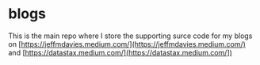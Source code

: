 # blogs

This is the main repo where I store the supporting surce code for my blogs on
[https://jeffmdavies.medium.com/](https://jeffmdavies.medium.com/) and
[https://datastax.medium.com/](https://datastax.medium.com/])
